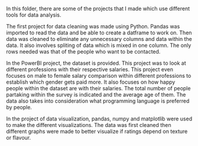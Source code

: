 In this folder, there are some of the projects that I made which use different tools for data analysis.

The first project for data cleaning was made using Python. Pandas was imported to read the data and be able to create a datframe to work on.
Then data was cleaned to eliminate any unnecessary columns and data within the data. It also involves spliting of data which is mixed in one column. The only rows needed was that of the people who want to be contacted.

In the PowerBI project, the dataset is provided. This project was to look at different professions with their respective salaries. 
This project even focuses on male to female salary comparison within different professions to establish which gender gets paid more.
It also focuses on how happy people within the dataset are with their salaries. 
The total number of people partaking within the survey is indicated and the average age of them.
The data also takes into consideration what programming language is preferred by people.

In the project of data visualization, pandas, numpy and matplotlib were used to make the different visualizations. 
The data was first cleaned then different graphs were made to better visualize if ratings depend on texture or flavour. 
